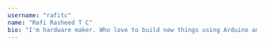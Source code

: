 ```yaml
---
username: "rafitc"
name: "Rafi Rasheed T C"
bio: "I'm hardware maker. Who love to build new things using Arduino and python. Also, trying to learn something new every day. The fun fact about me is I ca't do anything using CSS. ;)"
---
```

